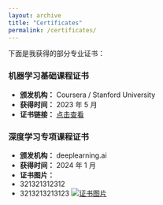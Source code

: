 ```yaml
---
layout: archive
title: "Certificates"
permalink: /certificates/
---
```


下面是我获得的部分专业证书：

### 机器学习基础课程证书
* **颁发机构：** Coursera / Stanford University
* **获得时间：** 2023 年 5 月
* **证书链接：** [点击查看](https://www.coursera.org/verify/YOUR_CERTIFICATE_ID)

### 深度学习专项课程证书
* **颁发机构：** deeplearning.ai
* **获得时间：** 2024 年 1 月
* **证书图片：**
* 321321312312
* 3213213213123
    [![证书图片](/images/certificate_ai.png)]()

